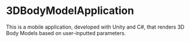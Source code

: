 # 3DBodyModelApplication
This is a mobile application, developed with Unity and C#, that renders 3D Body Models based on user-inputted parameters.
